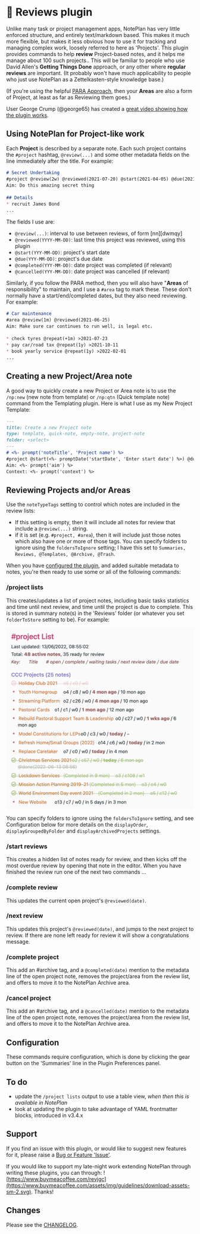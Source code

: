 # 🔬 Reviews  plugin
Unlike many task or project management apps, NotePlan has very little enforced structure, and entirely text/markdown based.  This makes it much more flexible, but makes it less obvious how to use it for tracking and managing complex work, loosely referred to here as 'Projects'.   This plugin provides commands to help **review** Project-based notes, and it helps me manage about 100 such projects.. This will be familiar to people who use David Allen's **Getting Things Done** approach, or any other where **regular reviews** are important. (It probably won't have much applicability to people who just use NotePlan as a Zettelkasten-style knowledge base.)

(If you're using the helpful [PARA Approach](https://fortelabs.co/blog/series/para/), then your **Areas** are also a form of Project, at least as far as Reviewing them goes.)

User George Crump (@george65) has created a [great video showing how the plugin works](https://bit.ly/3l1tSw4).

## Using NotePlan for Project-like work

Each **Project** is described by a separate note. Each such project contains the `#project` hashtag, `@review(...)` and some other metadata fields on the line immediately after the title.  For example:

```markdown
# Secret Undertaking
#project @review(2w) @reviewed(2021-07-20) @start(2021-04-05) @due(2021-11-30)
Aim: Do this amazing secret thing

## Details
* recruit James Bond
...
```

The fields I use are:
- `@review(...)`: interval to use between reviews, of form [nn][dwmqy]
- `@reviewed(YYYY-MM-DD)`: last time this project was reviewed, using this plugin
- `@start(YYY-MM-DD)`: project's start date
- `@due(YYY-MM-DD)`: project's due date
- `@completed(YYY-MM-DD)`: date project was completed (if relevant)
- `@cancelled(YYY-MM-DD)`: date project was cancelled (if relevant)

Similarly, if you follow the PARA method, then you will also have "**Areas** of responsibility" to maintain, and I use a `#area` tag to mark these. These don't normally have a start/end/completed dates, but they also need reviewing.  For example:

```markdown
# Car maintenance
#area @review(1m) @reviewed(2021-06-25)
Aim: Make sure car continues to run well, is legal etc.

* check tyres @repeat(+1m) >2021-07-23
* pay car/road tax @repeat(1y) >2021-10-11
* book yearly service @repeat(1y) >2022-02-01
...
```

## Creating a new Project/Area note
A good way to quickly create a new Project or Area note is to use the `/np:new` (new note from template) or `/np:qtn` (Quick template note) command from the Templating plugin. Here is what I use as my New Project Template:

```markdown
---
title: Create a new Project note
type: template, quick-note, empty-note, project-note
folder: <select>
---
# <%- prompt('noteTitle', 'Project name') %>
#project @start(<%- promptDate('startDate', 'Enter start date') %>) @due(<%- promptDate('dueDate', 'Enter due date') %>) @review(<%- promptDateInterval('question', 'Enter review interval') %>)
Aim: <%- prompt('aim') %>
Context: <%- prompt('context') %>
```

## Reviewing Projects and/or Areas
Use the `noteTypeTags` setting to control which notes are included in the review lists:
- If this setting is empty, then it will include all notes for review that include a `@review(...)` string.
- if it is set (e.g. `#project, #area`), then it will include just those notes which also have one or more of those tags.
You can specify folders to ignore using the `foldersToIgnore` setting; I have this set to `Summaries, Reviews, @Templates, @Archive, @Trash`.

When you have [configured the plugin](#configuration), and added suitable metadata to notes, you're then ready to use some or all of the following commands:

### /project lists
This creates/updates a list of project notes, including basic tasks statistics and time until next review, and time until the project is due to complete. This is stored in summary note(s) in the 'Reviews' folder (or whatever you set `folderToStore` setting to be). For example:

![/project lists example](project-list-example.png)

You can specify folders to ignore using the `foldersToIgnore` setting, and see Configuration below for more details on the `displayOrder`, `displayGroupedByFolder` and `displayArchivedProjects` settings.

### /start reviews
This creates a hidden list of notes ready for review, and then kicks off the most overdue review by opening that note in the editor. When you have finished the review run one of the next two commands ...

### /complete review
This updates the current open project's `@reviewed(date)`.

### /next review
This updates this project's `@reviewed(date)`, and jumps to the next project to review. If there are none left ready for review it will show a congratulations message.

### /complete project
This add an #archive tag, and a `@completed(date)` mention to the metadata line of the open project note, removes the project/area from the review list, and offers to move it to the NotePlan Archive area.

### /cancel project
This add an #archive tag, and a `@cancelled(date)` mention to the metadata line of the open project note, removes the project/area from the review list, and offers to move it to the NotePlan Archive area.

## Configuration
These commands require configuration, which is done by clicking the gear button on the 'Summaries' line in the Plugin Preferences panel.

## To do
- update the `/project lists` output to use a table view, _when then this is available in NotePlan_
- look at updating the plugin to take advantage of YAML frontmatter blocks, introduced in v3.4.x

## Support
If you find an issue with this plugin, or would like to suggest new features for it, please raise a [Bug or Feature 'Issue'](https://github.com/NotePlan/plugins/issues).

If you would like to support my late-night work extending NotePlan through writing these plugins, you can through:
![https://www.buymeacoffee.com/revjgc](https://www.buymeacoffee.com/assets/img/guidelines/download-assets-sm-2.svg). Thanks!

## Changes
Please see the [CHANGELOG](CHANGELOG.md).
